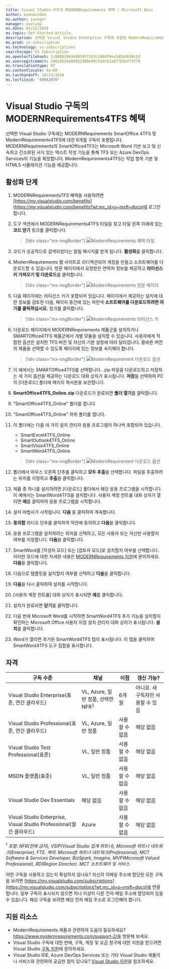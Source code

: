 ```yaml
---
title: Visual Studio 구독의 MODERNRequirements 혜택 | Microsoft Docs
author: evanwindom
ms.author: jaunger
manager: evelynp
ms.date: 01/12/2018
ms.topic: Get-Started-Article
description: 선택한 Visual Studio Enterprise 구독에 포함된 ModernRequirements 제품군에 대해 알아봅니다.
ms.prod: vs-subscription
ms.technology: vs-subscriptions
searchscope: VS Subscription
ms.openlocfilehash: 1c080b19694495057243c2d8df9ee505bd650cb3
ms.sourcegitcommit: 240c8b34e80952d00e90c52dcb1a077b9aff47f6
ms.translationtype: HT
ms.contentlocale: ko-KR
ms.lasthandoff: 10/23/2018
ms.locfileid: "49942870"
---
```

# <a name="the-modernrequirements4tfs-benefit-in-visual-studio-subscriptions"></a>Visual Studio 구독의 MODERNRequirements4TFS 혜택

선택한 Visual Studio 구독에는 MODERNRequirements SmartOffice 4TFS 및 ModernRequirements4TFS에 대한 6개월 구독이 포함됩니다.  MODERNRequirements의 SmartOffice4TFS는 Microsoft Word 기반 보고 및 신속하고 간소화된 서식 있는 텍스트 작성 기능을 통해 TFS 또는 Azure DevOps Services의 기능을 확장합니다.  ModernRequirements4TFS는 작업 항목 기본 및 HTML5 시뮬레이션 기능을 제공합니다.


## <a name="activation-steps"></a>활성화 단계
1. MODERNRequirementsTFS 혜택을 사용하려면 [https://my.visualstudio.com/benefits](https://my.visualstudio.com/benefits?wt.mc_id=o~msft~docs)에 로그인합니다.
2. 도구 섹션에서 MODERNRequirements4TFS 타일을 찾고 타일 왼쪽 아래에 있는 **코드 얻기** 링크를 클릭합니다.
   > [!div class="mx-imgBorder"]
   > ![ModernRequirements 혜택 타일](_img/vs-modernreq/vs-modernreq-tile.png)

3. 코드가 성공적으로 검색되었다는 알림 메시지를 받게 됩니다.  **활성화**를 클릭합니다.

4. ModernRequirements 웹 사이트로 리디렉션되어 계정을 만들고 소프트웨어를 다운로드할 수 있습니다.  방문 페이지에서 요청받은 연락처 정보를 제공하고 **라이선스 키 가져오기 및 다운로드**를 클릭합니다.
   > [!div class="mx-imgBorder"]
   > ![ModernRequirements 방문 페이지](_img/vs-modernreq/vs-modernreq-landing.png)


5. 다음 페이지에는 라이선스 키가 포함되어 있습니다.  페이지에서 제공하는 설치에 대한 정보를 검토한 다음, 페이지 중간에 있는 파란색 **소프트웨어를 다운로드하려면 여기를 클릭하십시오.** 링크를 클릭합니다.
   > [!div class="mx-imgBorder"]
   > ![ModernRequirements 라이선스 키](_img/vs-modernreq/vs-modernreq-license-new-resized.png)


6. 다운로드 페이지에서 MODERNRequirements 제품군을 설치하거나 SMARTOffice4TFS 제품군에서 개별 모듈을 설치할 수 있습니다.  사용자에게 적합한 옵션은 설치한 TFS 버전 및 자신의 기본 설정에 따라 달라집니다.  올바른 버전의 제품을 선택할 수 있도록 페이지에 있는 정보를 숙지해야 합니다.
   > [!div class="mx-imgBorder"]
   > ![ModernRequirement 다운로드 옵션](_img/vs-modernreq/vs-modernreq-download-page-new.png)

7. 이 예에서는 SMARTOffice4TFS를 선택합니다.  .zip 파일을 다운로드하고 저장하는 세 가지 옵션을 제공하는 다운로드 대화 상자가 표시됩니다.  **저장**을 선택하여 PC의 [다운로드] 폴더에 패키지 복사본을 보관합니다.

8. **SmartOffice4TFS_Online.zip** 다운로드가 완료되면 **폴더 열기**를 클릭합니다.

9. "SmartOffice4TFS_Online" 폴더를 엽니다.

10. "SmartOffice4TFS_Online" 하위 폴더를 엽니다.

11. 이 폴더에는 다음 네 가지 설치 관리자 응용 프로그램이 하나씩 포함되어 있습니다.
    - SmartExcel4TFS_Online
    - SmartOutlook4TFS_Online
    - SmartVisio4TFS_Online
    - SmartWord4TFS_Online

    > [!div class="mx-imgBorder"]
    > ![ModernRequirement 다운로드 옵션](_img/vs-modernreq/vs-modernreq-downloaded-cropped.png)

12. 폴더에서 마우스 오른쪽 단추를 클릭하고 **모두 추출**을 선택합니다.  파일을 추출하려는 위치를 지정하고 **추출**을 클릭합니다.

13. 제품 중 하나를 설치하려면 [다운로드] 폴더에서 해당 응용 프로그램을 시작합니다.  이 예에서는 SmartWord4TFS를 설치합니다.  사용자 계정 컨트롤 대화 상자가 열리면 **예**를 클릭하여 응용 프로그램을 시작합니다.

14. 설치 마법사가 시작됩니다.  **다음** 을 클릭하여 계속합니다.

15. **동의함** 라디오 단추를 클릭하여 약관에 동의하고 **다음**을 클릭합니다.

16. 응용 프로그램을 설치하려는 위치를 선택하고, 모든 사용자 또는 자신만 사용할지 여부를 지정합니다.  **다음**을 클릭합니다.

17. SmartWord를 [작성자 모드] 또는 [검토자 모드]로 설치할지 여부를 선택합니다.  이러한 모드에 대한 자세한 내용은 [MODERNRequirements 지원](http://www.modernrequirements.com/support-2/)에 문의하세요.  **다음**을 클릭합니다.

18. 다음으로 템플릿을 설치할지 여부를 선택하고 **다음**을 클릭합니다.

19. **다음**을 다시 클릭하여 설치를 시작합니다.

20. [사용자 계정 컨트롤] 대화 상자가 표시되면 **예**를 클릭합니다.

21. 설치가 완료되면 **닫기**를 클릭합니다.

22. 다음 번에 Microsoft Word를 시작하면 SmartWord4TFS 추가 기능을 설치할지 확인하는 Microsoft Office 사용자 지정 설치 관리자 대화 상자가 표시됩니다.  **설치**를 클릭합니다.

23. Word가 열리면 추가된 SmartWord4TFS 탭이 표시됩니다. 이 탭을 클릭하여 SmartWord4TFS 도구 집합을 표시합니다.

## <a name="eligibility"></a>자격

| 구독 수준                                                 |     채널                                            | 이점                                                          | 갱신 가능?    |
|--------------------------------------------------------------------|---------------------------------------------------------|------------------------------------------------------------------|---------------|
| Visual Studio Enterprise(표준, 연간 클라우드)   | VL, Azure, 일반 정품, 선택한 NFR<sup>1</sup> | 6개월       |  아니요.  새 구독자만 사용할 수 있음          |
| Visual Studio Professional(표준, 연간 클라우드) | VL, Azure, 일반 정품                                       | 사용할 수 없음                                                          |해당 없음     |
| Visual Studio Test Professional(표준)                         | VL, 일반 정품                                              | 사용할 수 없음                                                          |해당 없음     |
| MSDN 플랫폼(표준)                                          | VL, 일반 정품                                              | 사용할 수 없음                                                          |해당 없음     |
| Visual Studio Dev Essentials | 해당 없음  |사용할 수 없음                                                          |해당 없음     |
| Visual Studio Enterprise, Visual Studio Professional(월간 클라우드) | Azure                                       | 사용할 수 없음                                                           |해당 없음|

<sup>1</sup> *포함: NFR(전매 금지), VSIP(Visual Studio 업계 파트너), Microsoft 파트너 네트워크(Enterprise), FTE.  제외: Microsoft 파트너 네트워크(Professional), MCT Software & Services Developer, BizSpark, Imagine, MVP(Microsoft Valued Professional), RD(Region Director).  MCT 소프트웨어 및 서비스.*

어떤 구독을 사용하고 있는지 확실하지 않나요?  자신의 이메일 주소에 할당된 모든 구독을 보려면 [https://my.visualstudio.com/subscriptions](https://my.visualstudio.com/subscriptions?wt.mc_id=o~msft~docs)에 연결합니다. 일부 구독이 표시되지 않으면 하나 이상이 다른 전자 메일 주소에 할당되어 있을 수 있습니다.  해당 구독을 보려면 해당 전자 메일 주소로 로그인해야 합니다.

## <a name="support-resources"></a>지원 리소스
-  ModernRequirements 제품과 관련하여 도움이 필요하세요?  https://www.modernrequirements.com/support-2/을 방문해 보세요.
-  Visual Studio 구독에 대한 판매, 구독, 계정 및 요금 청구에 대한 지원을 받으려면 Visual Studio [구독 지원](https://visualstudio.microsoft.com/subscriptions/support/)에 문의하세요.
-  Visual Studio IDE, Azure DevOps Services 또는 기타 Visual Studio 제품이나 서비스와 관련하여 궁금한 점이 있나요?  [Visual Studio 지원](https://visualstudio.microsoft.com/support/)을 참조하세요.